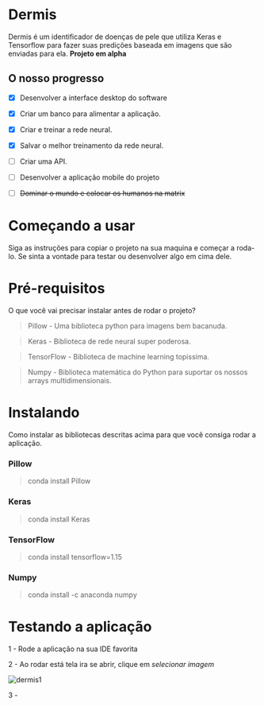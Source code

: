 # Dermis
Dermis é um identificador de doenças de pele que utiliza Keras e Tensorflow para fazer suas predições baseada em imagens que são enviadas para ela. **Projeto em alpha**
## O nosso progresso
 - [x] Desenvolver a interface desktop do software
 
 - [x] Criar um banco para alimentar a aplicação.
 
 - [x] Criar e treinar a rede neural.
 
 - [x] Salvar o melhor treinamento da rede neural.
 
 - [ ]  Criar uma API.
 
 - [ ]  Desenvolver a aplicação mobile do projeto
 
 - [ ] ~~Dominar o mundo e colocar os humanos na matrix~~

# Começando a usar
Siga as instruções para copiar o projeto na sua maquina e começar a roda-lo. Se sinta a vontade para testar ou desenvolver algo em cima dele.
# Pré-requisitos
O que você vai precisar instalar antes de rodar o projeto?
> Pillow - Uma biblioteca python para imagens bem bacanuda. 

>Keras - Biblioteca de rede neural super poderosa.

>TensorFlow - Biblioteca de machine learning topissima.

>Numpy - Biblioteca matemática do Python para suportar os nossos arrays multidimensionais.

# Instalando
Como instalar as bibliotecas descritas acima para que você consiga rodar a aplicação.

### Pillow
> conda install Pillow

### Keras

> conda install Keras


### TensorFlow
> conda install tensorflow=1.15

### Numpy
> conda install -c anaconda numpy

# Testando a aplicação
1 - Rode a aplicação na sua IDE favorita

2 - Ao rodar está tela ira se abrir, clique em *selecionar imagem*

![dermis1](https://user-images.githubusercontent.com/55462130/76972006-c393f880-690c-11ea-83ca-11656278108e.PNG)

3 - 





